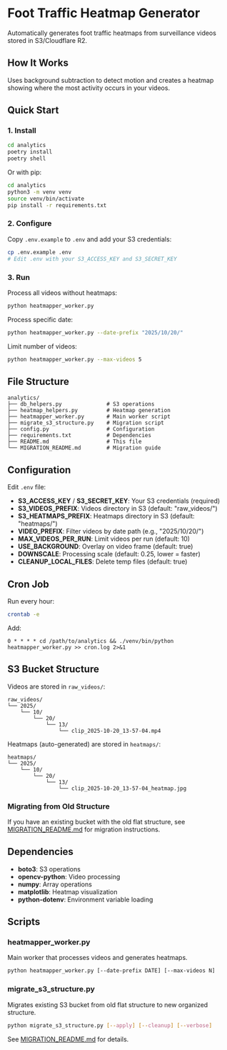 # Foot Traffic Heatmap Generator

Automatically generates foot traffic heatmaps from surveillance videos stored in S3/Cloudflare R2.

## How It Works

Uses background subtraction to detect motion and creates a heatmap showing where the most activity occurs in your videos.

## Quick Start

### 1. Install

```bash
cd analytics
poetry install
poetry shell
```

Or with pip:

```bash
cd analytics
python3 -m venv venv
source venv/bin/activate
pip install -r requirements.txt
```

### 2. Configure

Copy `.env.example` to `.env` and add your S3 credentials:

```bash
cp .env.example .env
# Edit .env with your S3_ACCESS_KEY and S3_SECRET_KEY
```

### 3. Run

Process all videos without heatmaps:

```bash
python heatmapper_worker.py
```

Process specific date:

```bash
python heatmapper_worker.py --date-prefix "2025/10/20/"
```

Limit number of videos:

```bash
python heatmapper_worker.py --max-videos 5
```

## File Structure

```
analytics/
├── db_helpers.py              # S3 operations
├── heatmap_helpers.py         # Heatmap generation
├── heatmapper_worker.py       # Main worker script
├── migrate_s3_structure.py    # Migration script
├── config.py                  # Configuration
├── requirements.txt           # Dependencies
├── README.md                  # This file
└── MIGRATION_README.md        # Migration guide
```

## Configuration

Edit `.env` file:

- **S3_ACCESS_KEY** / **S3_SECRET_KEY**: Your S3 credentials (required)
- **S3_VIDEOS_PREFIX**: Videos directory in S3 (default: "raw_videos/")
- **S3_HEATMAPS_PREFIX**: Heatmaps directory in S3 (default: "heatmaps/")
- **VIDEO_PREFIX**: Filter videos by date path (e.g., "2025/10/20/")
- **MAX_VIDEOS_PER_RUN**: Limit videos per run (default: 10)
- **USE_BACKGROUND**: Overlay on video frame (default: true)
- **DOWNSCALE**: Processing scale (default: 0.25, lower = faster)
- **CLEANUP_LOCAL_FILES**: Delete temp files (default: true)

## Cron Job

Run every hour:

```bash
crontab -e
```

Add:

```
0 * * * * cd /path/to/analytics && ./venv/bin/python heatmapper_worker.py >> cron.log 2>&1
```

## S3 Bucket Structure

Videos are stored in `raw_videos/`:

```
raw_videos/
└── 2025/
    └── 10/
        └── 20/
            └── 13/
                └── clip_2025-10-20_13-57-04.mp4
```

Heatmaps (auto-generated) are stored in `heatmaps/`:

```
heatmaps/
└── 2025/
    └── 10/
        └── 20/
            └── 13/
                └── clip_2025-10-20_13-57-04_heatmap.jpg
```

### Migrating from Old Structure

If you have an existing bucket with the old flat structure, see [MIGRATION_README.md](./MIGRATION_README.md) for migration instructions.

## Dependencies

- **boto3**: S3 operations
- **opencv-python**: Video processing
- **numpy**: Array operations
- **matplotlib**: Heatmap visualization
- **python-dotenv**: Environment variable loading

## Scripts

### heatmapper_worker.py

Main worker that processes videos and generates heatmaps.

```bash
python heatmapper_worker.py [--date-prefix DATE] [--max-videos N]
```

### migrate_s3_structure.py

Migrates existing S3 bucket from old flat structure to new organized structure.

```bash
python migrate_s3_structure.py [--apply] [--cleanup] [--verbose]
```

See [MIGRATION_README.md](./MIGRATION_README.md) for details.
